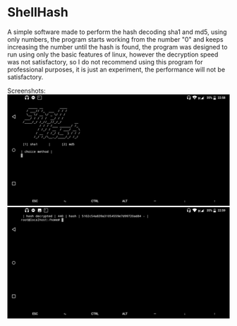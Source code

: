 # ShellHash
A simple software made to perform the hash decoding sha1 and md5, using only numbers, the program starts working from the number "0" and keeps increasing the number until the hash is found, the program was designed to run using only the basic features of linux, however the decryption speed was not satisfactory, so I do not recommend using this program for professional purposes, it is just an experiment, the performance will not be satisfactory.

Screenshots:
![](print(2).png)
![](print(1).png)
